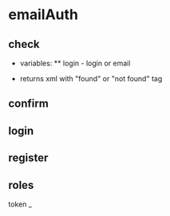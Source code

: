 emailAuth
=


check
-
* variables:
** login - login or email

* returns xml with "found" or "not found" tag



confirm
-
login
-
register
-    
roles
-
token
_